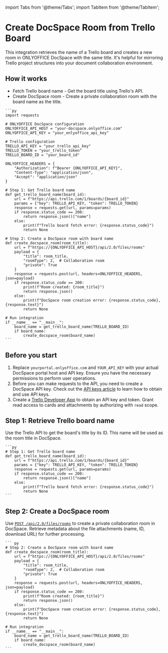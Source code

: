 import Tabs from '@theme/Tabs';
import TabItem from '@theme/TabItem';

# Create DocSpace Room from Trello Board
This integration retrieves the name of a Trello board and creates a new room in ONLYOFFICE DocSpace with the same title. It's helpful for mirroring Trello project structures into your document collaboration environment.

## How it works
- Fetch Trello board name - Get the board title using Trello's API.
- Create DocSpace room - Create a private collaboration room with the board name as the title.

<Tabs>
  <TabItem value="py" label="Python">

    ```py
    import requests

    # ONLYOFFICE DocSpace configuration
    ONLYOFFICE_API_HOST = "your-docspace.onlyoffice.com"
    ONLYOFFICE_API_KEY = "your_onlyoffice_api_key"

    # Trello configuration
    TRELLO_API_KEY = "your_trello_api_key"
    TRELLO_TOKEN = "your_trello_token"
    TRELLO_BOARD_ID = "your_board_id"

    ONLYOFFICE_HEADERS = {
        "Authorization": f"Bearer {ONLYOFFICE_API_KEY}",
        "Content-Type": "application/json",
        "Accept": "application/json"
    }

    # Step 1: Get Trello board name
    def get_trello_board_name(board_id):
        url = f"https://api.trello.com/1/boards/{board_id}"
        params = {"key": TRELLO_API_KEY, "token": TRELLO_TOKEN}
        response = requests.get(url, params=params)
        if response.status_code == 200:
            return response.json()["name"]
        else:
            print(f"Trello board fetch error: {response.status_code}")
            return None

    # Step 2: Create a DocSpace room with board name
    def create_docspace_room(room_title):
        url = f"https://{ONLYOFFICE_API_HOST}/api/2.0/files/rooms"
        payload = {
            "title": room_title,
            "roomType": 2,  # Collaboration room
            "private": True
        }
        response = requests.post(url, headers=ONLYOFFICE_HEADERS, json=payload)
        if response.status_code == 200:
            print(f"Room created: {room_title}")
            return response.json()
        else:
            print(f"DocSpace room creation error: {response.status_code}, {response.text}")
            return None

    # Run integration
    if __name__ == "__main__":
        board_name = get_trello_board_name(TRELLO_BOARD_ID)
        if board_name:
            create_docspace_room(board_name)
    ```

  </TabItem>
</Tabs>

## Before you start
1. Replace `yourportal.onlyoffice.com` and `YOUR_API_KEY` with your actual DocSpace portal host and API key. Ensure you have the necessary permissions to perform user operations.
2. Before you can make requests to the API, you need to create a DocSpace API key. Check out the [API keys article](/docspace/api-backend/get-started/authentication/api-keys/) to learn how to obtain and use API keys.
3. Create a [Trello Developer App](https://developer.atlassian.com/cloud/trello/power-ups/rest-api-client/) to obtain an API key and token. Grant read access to cards and attachments by authorizing with `read` scope.

## Step 1: Retrieve Trello board name
Use the Trello API to get the board's title by its ID. This name will be used as the room title in DocSpace.

<Tabs>
  <TabItem value="py" label="Python">

    ```py
    # Step 1: Get Trello board name
    def get_trello_board_name(board_id):
        url = f"https://api.trello.com/1/boards/{board_id}"
        params = {"key": TRELLO_API_KEY, "token": TRELLO_TOKEN}
        response = requests.get(url, params=params)
        if response.status_code == 200:
            return response.json()["name"]
        else:
            print(f"Trello board fetch error: {response.status_code}")
            return None
    ```

  </TabItem>
</Tabs>

## Step 2: Create a DocSpace room
Use [`POST /api/2.0/files/rooms`](/docspace/api-backend/usage-api/create-room) to create a private collaboration room in DocSpace.
Retrieve metadata about the file attachments (name, ID, download URL) for further processing.

<Tabs>
  <TabItem value="py" label="Python">

    ``` py
    # Step 2: Create a DocSpace room with board name
    def create_docspace_room(room_title):
        url = f"https://{ONLYOFFICE_API_HOST}/api/2.0/files/rooms"
        payload = {
            "title": room_title,
            "roomType": 2,  # Collaboration room
            "private": True
        }
        response = requests.post(url, headers=ONLYOFFICE_HEADERS, json=payload)
        if response.status_code == 200:
            print(f"Room created: {room_title}")
            return response.json()
        else:
            print(f"DocSpace room creation error: {response.status_code}, {response.text}")
            return None

    # Run integration
    if __name__ == "__main__":
        board_name = get_trello_board_name(TRELLO_BOARD_ID)
        if board_name:
            create_docspace_room(board_name)
    ```

  </TabItem>
</Tabs>
